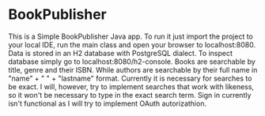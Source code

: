 # BookPublisher

This is a Simple BookPublisher Java app. 
To run it just import the project to your local IDE, run the main class and open your browser to localhost:8080.
Data is stored in an H2 database with PostgreSQL dialect. To inspect database simply go to localhost:8080/h2-console.
Books are searchable by title, genre and their ISBN. While authors are searchable by their full name in "name" + " " + "lastname" format.
Currently it is necessary for searches to be exact. I will, however, try to implement searches that work with likeness, so it won't be necessary to
type in the exact search term.
Sign in currently isn't functional as I will try to implement OAuth autorizathion.
